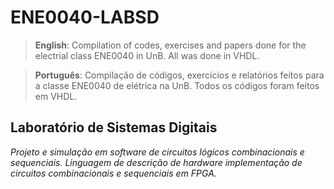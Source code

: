 # ENE0040-LABSD

> **English**: Compilation of codes, exercises and papers done for the electrial class ENE0040 in UnB. All was done in VHDL.

> **Português**: Compilação de códigos, exercícios e relatórios feitos para a classe ENE0040 de elétrica na UnB. Todos os códigos foram feitos em VHDL.

## Laboratório de Sistemas Digitais

*Projeto e simulação em software de circuitos lógicos combinacionais e sequenciais. Linguagem de descrição de hardware implementação de circuitos combinacionais e sequenciais em FPGA.*
